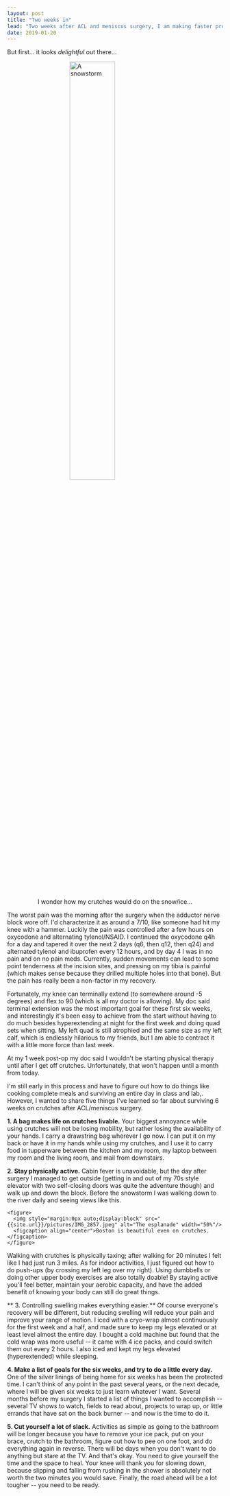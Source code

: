 ```yaml
---
layout: post
title: "Two weeks in"
lead: "Two weeks after ACL and meniscus surgery, I am making faster progress than I thought."
date: 2019-01-20
---
```


But first... it looks *delightful* out there...

<figure>
  <img style="margin:0px auto;display:block" src="{{site.url}}/pictures/IMG_2860.jpeg" alt="A snowstorm" width="50%"/>
  <figcaption align="center">I wonder how my crutches would do on the snow/ice...</figcaption>
</figure>

The worst pain was the morning after the surgery when the adductor nerve block wore off. I'd characterize it as around a 7/10, like someone had hit my knee with a hammer. Luckily the pain was controlled after a few hours on oxycodone and alternating tylenol/NSAID. I continued the oxycodone q4h for a day and tapered it over the next 2 days (q6, then q12, then q24) and alternated tylenol and ibuprofen every 12 hours, and by day 4 I was in no pain and on no pain meds. Currently, sudden movements can lead to some point tenderness at the incision sites, and pressing on my tibia is painful (which makes sense because they drilled multiple holes into that bone). But the pain has really been a non-factor in my recovery.

Fortunately, my knee can terminally extend (to somewhere around -5 degrees) and flex to 90 (which is all my doctor is allowing). My doc said terminal extension was the most important goal for these first six weeks, and interestingly it's been easy to achieve from the start without having to do much besides hyperextending at night for the first week and doing quad sets when sitting. My left quad is still atrophied and the same size as my left calf, which is endlessly hilarious to my friends, but I am able to contract it with a little more force than last week. 

At my 1 week post-op my doc said I wouldn't be starting physical therapy until after I get off crutches. Unfortunately, that won't happen until a month from today. 

I'm still early in this process and have to figure out how to do things like cooking complete meals and surviving an entire day in class and lab,. However, I wanted to share five things I've learned so far about surviving 6 weeks on crutches after ACL/meniscus surgery. 

**1. A bag makes life on crutches livable.** Your biggest annoyance while using crutches will not be losing mobility, but rather losing the availability of your hands. I carry a drawstring bag wherever I go now. I can put it on my back or have it in my hands while using my crutches, and I use it to carry food in tupperware between the kitchen and my room, my laptop between my room and the living room, and mail from downstairs. 

**2. Stay physically active.** Cabin fever is unavoidable, but the day after surgery I managed to get outside (getting in and out of my 70s style elevator with two self-closing doors was quite the adventure though) and walk up and down the block. Before the snowstorm I was walking down to the river daily and seeing views like this.   

	<figure>
	  <img style="margin:0px auto;display:block" src="{{site.url}}/pictures/IMG_2857.jpeg" alt="The esplanade" width="50%"/>
	  <figcaption align="center">Boston is beautiful even on crutches.</figcaption>
	</figure>

Walking with crutches is physically taxing; after walking for 20 minutes I felt like I had just run 3 miles. As for indoor activities, I just figured out how to do push-ups (by crossing my left leg over my right). Using dumbbells or doing other upper body exercises are also totally doable! By staying active you'll feel better, maintain your aerobic capacity, and have the added benefit of knowing your body can still do great things. 

** 3. Controlling swelling makes everything easier.** Of course everyone's recovery will be different, but reducing swelling will reduce your pain and improve your range of motion. I iced with a cryo-wrap almost continuously for the first week and a half, and made sure to keep my legs elevated or at least level almost the entire day. I bought a cold machine but found that the cold wrap was more useful -- it came with 4 ice packs, and could switch them out every 2 hours. I also iced and kept my legs elevated (hyperextended) while sleeping.

**4. Make a list of goals for the six weeks, and try to do a little every day.** One of the silver linings of being home for six weeks has been the protected time. I can't think of any point in the past several years, or the next decade, where I will be given six weeks to just learn whatever I want. Several months before my surgery I started a list of things I wanted to accomplish -- several TV shows to watch, fields to read about, projects to wrap up, or little errands that have sat on the back burner -- and now is the time to do it.

**5. Cut yourself a lot of slack.** Activities as simple as going to the bathroom will be longer because you have to remove your ice pack, put on your brace, crutch to the bathroom, figure out how to pee on one foot, and do everything again in reverse. There will be days when you don't want to do anything but stare at the TV. And that's okay. You need to give yourself the time and the space to heal. Your knee will thank you for slowing down, because slipping and falling from rushing in the shower is absolutely not worth the two minutes you would save. Finally, the road ahead will be a lot tougher -- you need to be ready.
